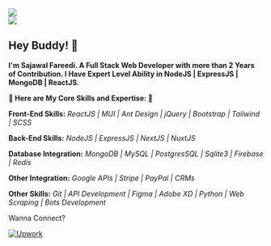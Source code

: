 <!-- ![Top Languages Card](https://github-readme-stats.vercel.app/api/top-langs/?username=SajawalFareedi&layout=compact) -->
<img align="center" src="https://github-readme-stats.vercel.app/api?username=SajawalFareedi&count_private=true&show_icons=true" />
<br>
<img align="center" src="https://wakatime.com/share/@21bdcb9b-3ca8-4828-84bb-2eda3f030ae0/2f85bcb5-9a8c-4b38-acfc-07864f0a0fa9.png" />
<br>

## Hey Buddy! 👋

**I'm Sajawal Fareedi. A Full Stack Web Developer with more than 2 Years of Contribution. I Have Expert Level Ability in NodeJS | ExpressJS | MongoDB | ReactJS.**

**🌟 Here are My Core Skills and Expertise: 🌟**

**Front-End Skills:**
*ReactJS | MUI | Ant Design | jQuery | Bootstrap | Tailwind | SCSS*

**Back-End Skills:**
*NodeJS | ExpressJS | NextJS | NuxtJS*

**Database Integration:**
*MongoDB | MySQL | PostgresSQL | Sqlite3 | Firebase | Redis*

**Other Integration:**
*Google APIs | Stripe | PayPal | CRMs*

**Other Skills:**
*Git | API Development | Figma | Adobe XD | Python | Web Scraping | Bots Development*

Wanna Connect?

[![Upwork](https://img.shields.io/badge/UpWork-6FDA44?style=for-the-badge&logo=Upwork&logoColor=white)][1]

[1]: https://www.upwork.com/freelancers/~01c25b9d2e61d1a697/
